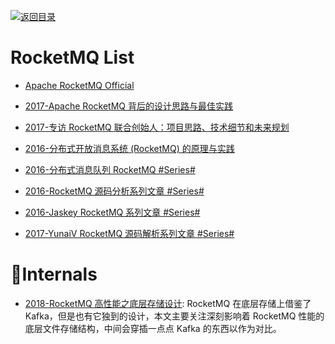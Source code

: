 [![返回目录](https://user-images.githubusercontent.com/5803001/38079637-ff0abcf0-3371-11e8-9b76-ad651620afc7.jpg)](https://github.com/wx-chevalier/Awesome-Lists)

# RocketMQ List

- [Apache RocketMQ Official](https://rocketmq.incubator.apache.org/docs/quick-start/)

- [2017-Apache RocketMQ 背后的设计思路与最佳实践](http://jm.taobao.org/2017/03/09/20170309/)

- [2017-专访 RocketMQ 联合创始人：项目思路、技术细节和未来规划](http://www.infoq.com/cn/news/2017/02/RocketMQ-future-idea)

- [2016-分布式开放消息系统 (RocketMQ) 的原理与实践](http://www.jianshu.com/p/453c6e7ff81c)

- [2016-分布式消息队列 RocketMQ #Series#](http://blog.csdn.net/chunlongyu/article/category/6638499)

- [2016-RocketMQ 源码分析系列文章 #Series#](http://blog.csdn.net/a417930422/article/category/6423649)

- [2016-Jaskey RocketMQ 系列文章 #Series#](http://jaskey.github.io/blog/2016/12/15/rocketmq-concept/)

- [2017-YunaiV RocketMQ 源码解析系列文章 #Series#](https://github.com/YunaiV/Blog/tree/master/RocketMQ)

# Internals

- [2018-RocketMQ 高性能之底层存储设计](https://www.jianshu.com/p/d06e9bc6c463): RocketMQ 在底层存储上借鉴了 Kafka，但是也有它独到的设计，本文主要关注深刻影响着 RocketMQ 性能的底层文件存储结构，中间会穿插一点点 Kafka 的东西以作为对比。
